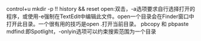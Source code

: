 control+u
mkdir -p
!!
history
&&
reset
open:双击，-a选项要求自行选择打开的程序，或使用-e强制在TextEdit中编辑此文件。open一个目录会在Finder窗口中打开此目录。一个很有用的技巧是open .打开当前目录。
pbcopy 和 pbpaste
mdfind:即Spotlight，-onlyin选项可以约束搜索范围为一个目录

